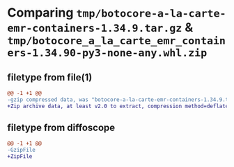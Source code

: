 # Comparing `tmp/botocore-a-la-carte-emr-containers-1.34.9.tar.gz` & `tmp/botocore_a_la_carte_emr_containers-1.34.90-py3-none-any.whl.zip`

## filetype from file(1)

```diff
@@ -1 +1 @@
-gzip compressed data, was "botocore-a-la-carte-emr-containers-1.34.9.tar", last modified: Thu Dec 28 01:06:44 2023, max compression
+Zip archive data, at least v2.0 to extract, compression method=deflate
```

## filetype from diffoscope

```diff
@@ -1 +1 @@
-GzipFile
+ZipFile
```

